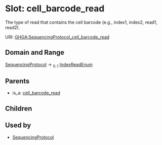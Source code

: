 
# Slot: cell_barcode_read


The type of read that contains the cell barcode (e.g., index1, index2, read1, read2).

URI: [GHGA:SequencingProtocol_cell_barcode_read](https://w3id.org/GHGA/SequencingProtocol_cell_barcode_read)


## Domain and Range

[SequencingProtocol](SequencingProtocol.md) &#8594;  <sub>0..1</sub> [IndexReadEnum](IndexReadEnum.md)

## Parents

 *  is_a: [cell_barcode_read](cell_barcode_read.md)

## Children


## Used by

 * [SequencingProtocol](SequencingProtocol.md)
